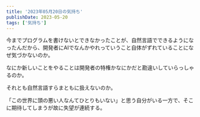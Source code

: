 ```yaml
---
title: '2023年05月20日の気持ち'
publishDate: 2023-05-20
tags: ['気持ち']
---
```


今までプログラムを書けないとできなかったことが、自然言語でできるようになったんだから、開発者にAIでなんかやれっていうこと自体がずれていることになぜ気づかないのか。

なにか新しいことをやることは開発者の特権かなにかだと勘違いしていらっしゃるのか。

それとも自然言語すらまともに扱えないのか。

「この世界に頭の悪い人なんてひとりもいない」と思う自分がいる一方で、そこに期待してしまうが故に失望が連続する。
